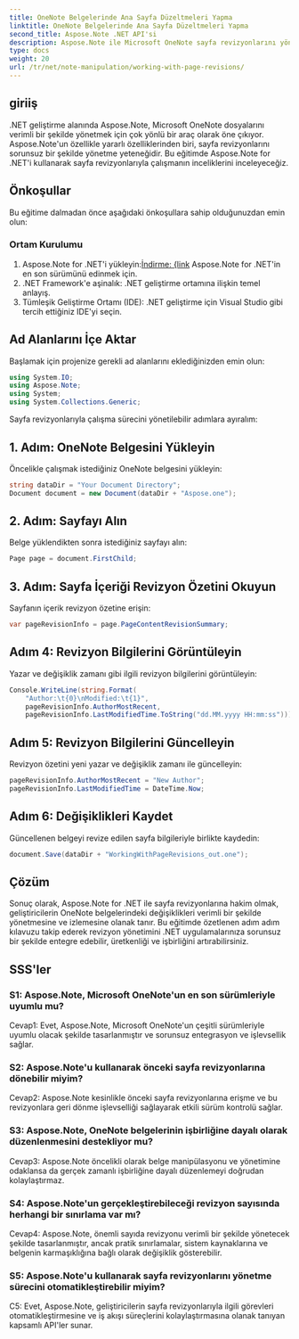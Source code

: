 ```yaml
---
title: OneNote Belgelerinde Ana Sayfa Düzeltmeleri Yapma
linktitle: OneNote Belgelerinde Ana Sayfa Düzeltmeleri Yapma
second_title: Aspose.Note .NET API'si
description: Aspose.Note ile Microsoft OneNote sayfa revizyonlarını yönetmeyi öğrenin. .NET uygulamalarınızda kusursuz entegrasyon ve sürüm kontrolü için adım adım kılavuz.
type: docs
weight: 20
url: /tr/net/note-manipulation/working-with-page-revisions/
---
```

## giriiş

.NET geliştirme alanında Aspose.Note, Microsoft OneNote dosyalarını verimli bir şekilde yönetmek için çok yönlü bir araç olarak öne çıkıyor. Aspose.Note'un özellikle yararlı özelliklerinden biri, sayfa revizyonlarını sorunsuz bir şekilde yönetme yeteneğidir. Bu eğitimde Aspose.Note for .NET'i kullanarak sayfa revizyonlarıyla çalışmanın inceliklerini inceleyeceğiz.

## Önkoşullar

Bu eğitime dalmadan önce aşağıdaki önkoşullara sahip olduğunuzdan emin olun:

### Ortam Kurulumu

1.  Aspose.Note for .NET'i yükleyin:[İndirme: {link](https://releases.aspose.com/note/net/) Aspose.Note for .NET'in en son sürümünü edinmek için.
2. .NET Framework'e aşinalık: .NET geliştirme ortamına ilişkin temel anlayış.
3. Tümleşik Geliştirme Ortamı (IDE): .NET geliştirme için Visual Studio gibi tercih ettiğiniz IDE'yi seçin.

## Ad Alanlarını İçe Aktar

Başlamak için projenize gerekli ad alanlarını eklediğinizden emin olun:

```csharp
using System.IO;
using Aspose.Note;
using System;
using System.Collections.Generic;
```

Sayfa revizyonlarıyla çalışma sürecini yönetilebilir adımlara ayıralım:

## 1. Adım: OneNote Belgesini Yükleyin

Öncelikle çalışmak istediğiniz OneNote belgesini yükleyin:

```csharp
string dataDir = "Your Document Directory";
Document document = new Document(dataDir + "Aspose.one");
```

## 2. Adım: Sayfayı Alın

Belge yüklendikten sonra istediğiniz sayfayı alın:

```csharp
Page page = document.FirstChild;
```

## 3. Adım: Sayfa İçeriği Revizyon Özetini Okuyun

Sayfanın içerik revizyon özetine erişin:

```csharp
var pageRevisionInfo = page.PageContentRevisionSummary;
```

## Adım 4: Revizyon Bilgilerini Görüntüleyin

Yazar ve değişiklik zamanı gibi ilgili revizyon bilgilerini görüntüleyin:

```csharp
Console.WriteLine(string.Format(
    "Author:\t{0}\nModified:\t{1}",
    pageRevisionInfo.AuthorMostRecent,
    pageRevisionInfo.LastModifiedTime.ToString("dd.MM.yyyy HH:mm:ss")));
```

## Adım 5: Revizyon Bilgilerini Güncelleyin

Revizyon özetini yeni yazar ve değişiklik zamanı ile güncelleyin:

```csharp
pageRevisionInfo.AuthorMostRecent = "New Author";
pageRevisionInfo.LastModifiedTime = DateTime.Now;
```

## Adım 6: Değişiklikleri Kaydet

Güncellenen belgeyi revize edilen sayfa bilgileriyle birlikte kaydedin:

```csharp
document.Save(dataDir + "WorkingWithPageRevisions_out.one");
```

## Çözüm

Sonuç olarak, Aspose.Note for .NET ile sayfa revizyonlarına hakim olmak, geliştiricilerin OneNote belgelerindeki değişiklikleri verimli bir şekilde yönetmesine ve izlemesine olanak tanır. Bu eğitimde özetlenen adım adım kılavuzu takip ederek revizyon yönetimini .NET uygulamalarınıza sorunsuz bir şekilde entegre edebilir, üretkenliği ve işbirliğini artırabilirsiniz.

## SSS'ler

### S1: Aspose.Note, Microsoft OneNote'un en son sürümleriyle uyumlu mu?

Cevap1: Evet, Aspose.Note, Microsoft OneNote'un çeşitli sürümleriyle uyumlu olacak şekilde tasarlanmıştır ve sorunsuz entegrasyon ve işlevsellik sağlar.

### S2: Aspose.Note'u kullanarak önceki sayfa revizyonlarına dönebilir miyim?

Cevap2: Aspose.Note kesinlikle önceki sayfa revizyonlarına erişme ve bu revizyonlara geri dönme işlevselliği sağlayarak etkili sürüm kontrolü sağlar.

### S3: Aspose.Note, OneNote belgelerinin işbirliğine dayalı olarak düzenlenmesini destekliyor mu?

Cevap3: Aspose.Note öncelikli olarak belge manipülasyonu ve yönetimine odaklansa da gerçek zamanlı işbirliğine dayalı düzenlemeyi doğrudan kolaylaştırmaz.

### S4: Aspose.Note'un gerçekleştirebileceği revizyon sayısında herhangi bir sınırlama var mı?

Cevap4: Aspose.Note, önemli sayıda revizyonu verimli bir şekilde yönetecek şekilde tasarlanmıştır, ancak pratik sınırlamalar, sistem kaynaklarına ve belgenin karmaşıklığına bağlı olarak değişiklik gösterebilir.

### S5: Aspose.Note'u kullanarak sayfa revizyonlarını yönetme sürecini otomatikleştirebilir miyim?

C5: Evet, Aspose.Note, geliştiricilerin sayfa revizyonlarıyla ilgili görevleri otomatikleştirmesine ve iş akışı süreçlerini kolaylaştırmasına olanak tanıyan kapsamlı API'ler sunar.